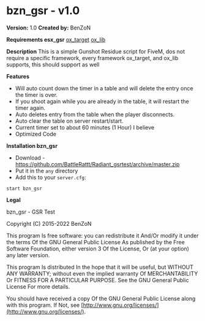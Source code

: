 # bzn_gsr - v1.0
**Version:** 1.0
**Created by:** BenZoN

**Requirements esx_gsr**
[ox_target](https://github.com/overextended/ox_target)
[ox_lib](https://github.com/overextended/ox_lib)

**Description**
This is a simple Gunshot Residue script for FiveM, dos not require a specific framework, every framework ox_target, and ox_lib supports, this should support as well

**Features**

- Will auto count down the timer in a table and will delete the entry once the timer is over.
- If you shoot again while you are already in the table, it will restart the timer again.
- Auto deletes entry from the table when the player disconnects.
- Auto clear the table on server restart/start.
- Current timer set to about 60 minutes (1 Hour) I believe
- Optimized Code

**Installation bzn_gsr**

- Download - https://github.com/BattleRattt/Radiant_gsrtest/archive/master.zip
- Put it in the `any` directory
- Add this to your  `server.cfg`:
```
start bzn_gsr
```

**Legal**

bzn_gsr - GSR Test

Copyright (C) 2015-2022 BenZoN

This program Is free software: you can redistribute it And/Or modify it under the terms Of the GNU General Public License As published by the Free Software Foundation, either version 3 Of the License, Or (at your option) any later version.

This program Is distributed In the hope that it will be useful, but WITHOUT ANY WARRANTY; without even the implied warranty Of MERCHANTABILITY Or FITNESS FOR A PARTICULAR PURPOSE. See the GNU General Public License For more details.

You should have received a copy Of the GNU General Public License along with this program. If Not, see  [http://www.gnu.org/licenses/](http://www.gnu.org/licenses/).